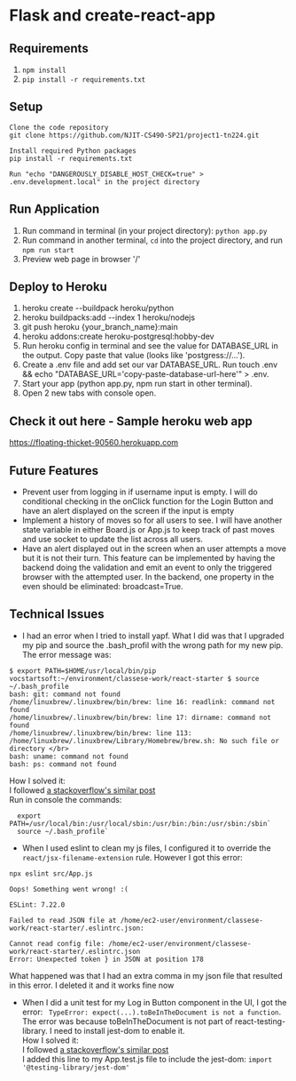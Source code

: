 # Flask and create-react-app

## Requirements

1. `npm install`
2. `pip install -r requirements.txt`

## Setup

    Clone the code repository
    git clone https://github.com/NJIT-CS490-SP21/project1-tn224.git

    Install required Python packages
    pip install -r requirements.txt

    Run "echo "DANGEROUSLY_DISABLE_HOST_CHECK=true" > .env.development.local" in the project directory

## Run Application

1. Run command in terminal (in your project directory): `python app.py`
2. Run command in another terminal, `cd` into the project directory, and run `npm run start`
3. Preview web page in browser '/'

## Deploy to Heroku

1. heroku create --buildpack heroku/python
2. heroku buildpacks:add --index 1 heroku/nodejs
3. git push heroku {your_branch_name}:main
4. heroku addons:create heroku-postgresql:hobby-dev
5. Run heroku config in terminal and see the value for DATABASE_URL in the output. Copy paste that value (looks like 'postgress://...').
6. Create a .env file and add set our var DATABASE_URL. Run touch .env && echo "DATABASE_URL='copy-paste-database-url-here'" > .env.
7. Start your app (python app.py, npm run start in other terminal).
8. Open 2 new tabs with console open.

## Check it out here - Sample heroku web app

https://floating-thicket-90560.herokuapp.com

## Future Features

- Prevent user from logging in if username input is empty. I will do conditional checking in the onClick function for the Login Button and have an alert displayed on the screen if the input is empty
- Implement a history of moves so for all users to see. I will have another state variable in either Board.js or App.js to keep track of past moves and use socket to update the list across all users.
- Have an alert displayed out in the screen when an user attempts a move but it is not their turn. This feature can be implemented by having the backend doing the validation and emit an event to only the triggered browser with the attempted user. In the backend, one property in the even should be eliminated: broadcast=True.

## Technical Issues
- I had an error when I tried to install yapf. What I did was that I upgraded my pip and source the .bash_profil with the wrong path for my new pip. </br>
The error message was: </br>
  
```
$ export PATH=$HOME/usr/local/bin/pip
vocstartsoft:~/environment/classese-work/react-starter $ source ~/.bash_profile
bash: git: command not found
/home/linuxbrew/.linuxbrew/bin/brew: line 16: readlink: command not found
/home/linuxbrew/.linuxbrew/bin/brew: line 17: dirname: command not found
/home/linuxbrew/.linuxbrew/bin/brew: line 113: /home/linuxbrew/.linuxbrew/Library/Homebrew/brew.sh: No such file or directory </br>
bash: uname: command not found
bash: ps: command not found 
```

How I solved it: </br>
I followed [a stackoverflow's similar post](https://stackoverflow.com/a/21499850/15218088) </br>
Run in console the commands: </br>
```
  export PATH=/usr/local/bin:/usr/local/sbin:/usr/bin:/bin:/usr/sbin:/sbin`
  source ~/.bash_profile`
```
- When I used eslint to clean my js files, I configured it to override the `react/jsx-filename-extension` rule. However I got this error: </br>

```
npx eslint src/App.js 

Oops! Something went wrong! :(

ESLint: 7.22.0

Failed to read JSON file at /home/ec2-user/environment/classese-work/react-starter/.eslintrc.json:

Cannot read config file: /home/ec2-user/environment/classese-work/react-starter/.eslintrc.json
Error: Unexpected token } in JSON at position 178
```
What happened was that I had an extra comma in my json file that resulted in this error. I deleted it and it works fine now </br>

- When I did a unit test for my Log in Button component in the UI, I got the error: ` TypeError: expect(...).toBeInTheDocument is not a function`. </br>
The error was because toBeInTheDocument is not part of react-testing-library. I need to install jest-dom to enable it. </br>
How I solved it: </br>
I followed [a stackoverflow's similar post](https://stackoverflow.com/questions/56547215/react-testing-library-why-is-tobeinthedocument-not-a-function) </br>
I added this line to my App.test.js file to include the jest-dom:
`import '@testing-library/jest-dom'`